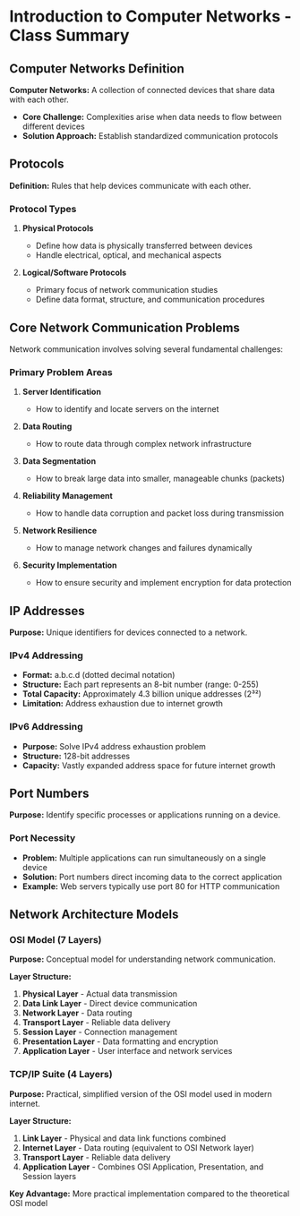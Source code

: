 # Introduction to Computer Networks - Class Summary

## Computer Networks Definition

**Computer Networks:** A collection of connected devices that share data with each other.

- **Core Challenge:** Complexities arise when data needs to flow between different devices
- **Solution Approach:** Establish standardized communication protocols

## Protocols

**Definition:** Rules that help devices communicate with each other.

### Protocol Types

1. **Physical Protocols**

   - Define how data is physically transferred between devices
   - Handle electrical, optical, and mechanical aspects

2. **Logical/Software Protocols**
   - Primary focus of network communication studies
   - Define data format, structure, and communication procedures

## Core Network Communication Problems

Network communication involves solving several fundamental challenges:

### Primary Problem Areas

1. **Server Identification**

   - How to identify and locate servers on the internet

2. **Data Routing**

   - How to route data through complex network infrastructure

3. **Data Segmentation**

   - How to break large data into smaller, manageable chunks (packets)

4. **Reliability Management**

   - How to handle data corruption and packet loss during transmission

5. **Network Resilience**

   - How to manage network changes and failures dynamically

6. **Security Implementation**
   - How to ensure security and implement encryption for data protection

## IP Addresses

**Purpose:** Unique identifiers for devices connected to a network.

### IPv4 Addressing

- **Format:** a.b.c.d (dotted decimal notation)
- **Structure:** Each part represents an 8-bit number (range: 0-255)
- **Total Capacity:** Approximately 4.3 billion unique addresses (2³²)
- **Limitation:** Address exhaustion due to internet growth

### IPv6 Addressing

- **Purpose:** Solve IPv4 address exhaustion problem
- **Structure:** 128-bit addresses
- **Capacity:** Vastly expanded address space for future internet growth

## Port Numbers

**Purpose:** Identify specific processes or applications running on a device.

### Port Necessity

- **Problem:** Multiple applications can run simultaneously on a single device
- **Solution:** Port numbers direct incoming data to the correct application
- **Example:** Web servers typically use port 80 for HTTP communication

## Network Architecture Models

### OSI Model (7 Layers)

**Purpose:** Conceptual model for understanding network communication.

**Layer Structure:**

1. **Physical Layer** - Actual data transmission
2. **Data Link Layer** - Direct device communication
3. **Network Layer** - Data routing
4. **Transport Layer** - Reliable data delivery
5. **Session Layer** - Connection management
6. **Presentation Layer** - Data formatting and encryption
7. **Application Layer** - User interface and network services

### TCP/IP Suite (4 Layers)

**Purpose:** Practical, simplified version of the OSI model used in modern internet.

**Layer Structure:**

1. **Link Layer** - Physical and data link functions combined
2. **Internet Layer** - Data routing (equivalent to OSI Network layer)
3. **Transport Layer** - Reliable data delivery
4. **Application Layer** - Combines OSI Application, Presentation, and Session layers

**Key Advantage:** More practical implementation compared to the theoretical OSI model
